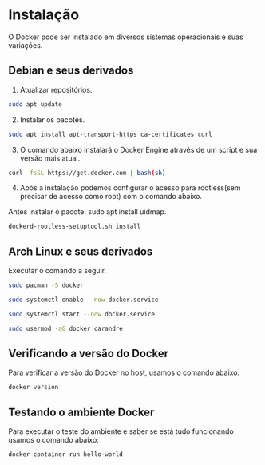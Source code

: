 # Instalação

O Docker pode ser instalado em diversos sistemas operacionais e suas variações.


## Debian e seus derivados

1. Atualizar repositórios.

```bash
sudo apt update
```

2. Instalar os pacotes.

```bash
sudo apt install apt-transport-https ca-certificates curl
```

3. O comando abaixo instalará o Docker Engine através de um script e sua versão mais atual.

```bash
curl -fsSL https://get.docker.com | bash(sh)
```

4. Após a instalação podemos configurar o acesso para rootless(sem precisar de acesso como root) com o comando abaixo.

Antes instalar o pacote: sudo apt install uidmap.

```bash
dockerd-rootless-setuptool.sh install
```

## Arch Linux e seus derivados

Executar o comando a seguir.

```bash
sudo pacman -S docker

sudo systemctl enable --now docker.service

sudo systemctl start --now docker.service

sudo usermod -aG docker carandre
```

## Verificando a versão do Docker

Para verificar a versão do Docker no host, usamos o comando abaixo:

```bash
docker version
```

## Testando o ambiente Docker

Para executar o teste do ambiente e saber se está tudo funcionando usamos o comando abaixo:

```bash
docker container run hello-world
```
